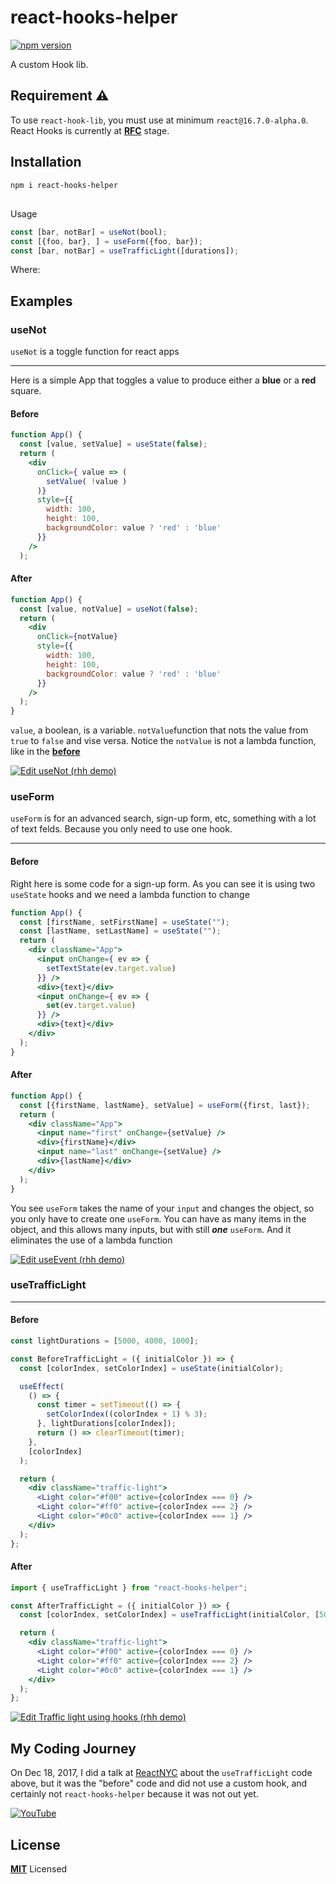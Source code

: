 # react-hooks-helper

[![npm version](https://badge.fury.io/js/react-hooks-helper.svg)](https://badge.fury.io/js/react-hooks-helper)

A custom Hook lib.



## Requirement ⚠️

To use `react-hook-lib`, you must use at minimum `react@16.7.0-alpha.0`. React Hooks is currently at **[RFC](https://github.com/reactjs/rfcs/pull/68)** stage.

## Installation

```sh
npm i react-hooks-helper
```

##
Usage
 
```js
const [bar, notBar] = useNot(bool);
const [{foo, bar}, ] = useForm({foo, bar});
const [bar, notBar] = useTrafficLight([durations]);
```
Where:

## Examples

### useNot
`useNot` is a toggle function for react apps
___
Here is a simple App that toggles a value to produce either a **blue** or a **red** square.

#### <a id="useNotBefore"></a>Before

 
```jsx
function App() {
  const [value, setValue] = useState(false);
  return (
    <div
      onClick={ value => (
        setValue( !value )
      )}
      style={{
        width: 100,
        height: 100,
        backgroundColor: value ? 'red' : 'blue'
      }}
    />
  );
```
#### After

```jsx
function App() {
  const [value, notValue] = useNot(false);
  return (
    <div
      onClick={notValue}
      style={{
        width: 100,
        height: 100,
        backgroundColor: value ? 'red' : 'blue'
      }}
    />
  );
}
```


`value`, a boolean, is a variable.
`notValue`function that nots the value from `true` to `false` and vise versa.
Notice the `notValue` is not a lambda function, like in the **[before](#useNotBefore)**

[![Edit useNot  (rhh demo)](https://codesandbox.io/static/img/play-codesandbox.svg)](https://codesandbox.io/s/rwk86po7rn)

### useForm
`useForm` is for an advanced search, sign-up form, etc, something with a lot of text felds. Because you only need to use one hook.
___

#### Before

Right here is some code for a sign-up form. As you can see it is using two `useState` hooks and we need a lambda function to change

```jsx
function App() {
  const [firstName, setFirstName] = useState("");
  const [lastName, setLastName] = useState("");
  return (
    <div className="App">
      <input onChange={ ev => {
        setTextState(ev.target.value)
      }} />
      <div>{text}</div>
      <input onChange={ ev => {
        set(ev.target.value)
      }} />
      <div>{text}</div>
    </div>
  );
}
```
#### After
```jsx
function App() {
  const [{firstName, lastName}, setValue] = useForm({first, last});
  return (
    <div className="App">
      <input name="first" onChange={setValue} />
      <div>{firstName}</div>
      <input name="last" onChange={setValue} />
      <div>{lastName}</div>
    </div>
  );
}

```
You see `useForm` takes the name of your `input` and changes the object, so you only have to create one `useForm`.
You can have as many items in the object, and this 
allows many inputs, but with still **_one_** `useForm`.
And it eliminates the use of a lambda function

[![Edit useEvent (rhh demo)](https://codesandbox.io/static/img/play-codesandbox.svg)](https://codesandbox.io/s/m770pm84n8)

### <a id="usetrafficlight" > </a> useTrafficLight
___

#### Before

```jsx
const lightDurations = [5000, 4000, 1000];

const BeforeTrafficLight = ({ initialColor }) => {
  const [colorIndex, setColorIndex] = useState(initialColor);

  useEffect(
    () => {
      const timer = setTimeout(() => {
        setColorIndex((colorIndex + 1) % 3);
      }, lightDurations[colorIndex]);
      return () => clearTimeout(timer);
    },
    [colorIndex]
  );

  return (
    <div className="traffic-light">
      <Light color="#f00" active={colorIndex === 0} />
      <Light color="#ff0" active={colorIndex === 2} />
      <Light color="#0c0" active={colorIndex === 1} />
    </div>
  );
};
```

#### After

```jsx
import { useTrafficLight } from "react-hooks-helper";

const AfterTrafficLight = ({ initialColor }) => {
  const [colorIndex, setColorIndex] = useTrafficLight(initialColor, [5000, 4000, 1000]);

  return (
    <div className="traffic-light">
      <Light color="#f00" active={colorIndex === 0} />
      <Light color="#ff0" active={colorIndex === 2} />
      <Light color="#0c0" active={colorIndex === 1} />
    </div>
  );
};
```

[![Edit Traffic light using hooks (rhh demo)](https://codesandbox.io/static/img/play-codesandbox.svg)](https://codesandbox.io/s/zqo981j4ym)

## My Coding Journey

On Dec 18, 2017, I did a talk at [ReactNYC](https://www.meetup.com/ReactNYC/) about the `useTrafficLight` code above, but it was the "before" code and did not use a custom hook, and certainly not `react-hooks-helper` because it was not out yet.

[![YouTube](https://user-images.githubusercontent.com/29359616/50529982-56a60000-0ac7-11e9-918b-87b28ece7db9.png)](https://www.youtube.com/watch?v=mbiryVTIJ4Q&t=3s)


## License

**[MIT](https://opensource.org/licenses/MIT)** Licensed